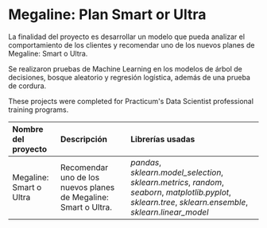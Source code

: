 # Megaline: Plan Smart or Ultra

La finalidad del proyecto es desarrollar un modelo que pueda analizar el comportamiento de los clientes y recomendar uno de los nuevos planes de Megaline: Smart o Ultra.

Se realizaron pruebas de Machine Learning en los modelos de árbol de decisiones, bosque aleatorio y regresión logística, además de una prueba de cordura.

These projects were completed for Practicum's Data Scientist professional training programs.

| Nombre del proyecto | Descripción | Librerías usadas| 
| :---------------------- | :---------------------- | :---------------------- |
| Megaline: Smart o Ultra | Recomendar uno de los nuevos planes de Megaline: Smart o Ultra. | *pandas*, *sklearn.model_selection*, *sklearn.metrics*, *random*, *seaborn*, *matplotlib.pyplot*, *sklearn.tree*, *sklearn.ensemble*, *sklearn.linear_model*|
